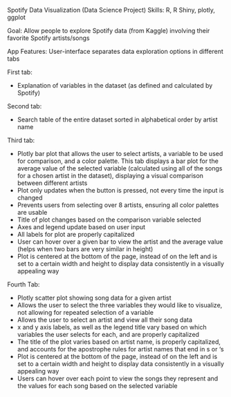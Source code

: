 Spotify Data Visualization (Data Science Project)
Skills: R, R Shiny, plotly, ggplot

Goal: Allow people to explore Spotify data (from Kaggle) involving their favorite Spotify artists/songs

App Features:
User-interface separates data exploration options in different tabs 

First tab: 
- Explanation of variables in the dataset (as defined and calculated by Spotify)
  
Second tab:
- Search table of the entire dataset sorted in alphabetical order by artist name
  
Third tab: 
- Plotly bar plot that allows the user to select artists, a variable to be used for comparison, and a color palette. This tab displays a bar
  plot for the average value of the selected variable (calculated using all of the songs for a chosen artist in the dataset), displaying a
  visual comparison between different artists
- Plot only updates when the button is pressed, not every time the input is changed
- Prevents users from selecting over 8 artists, ensuring all color palettes are usable 
- Title of plot changes based on the comparison variable selected
- Axes and legend update based on user input
- All labels for plot are properly capitalized
- User can hover over a given bar to view the artist and the average value (helps when two bars are very similar in height)
- Plot is centered at the bottom of the page, instead of on the left and is set to a certain width and height to display data consistently
  in a visually appealing way
  
Fourth Tab: 
- Plotly scatter plot showing song data for a given artist
- Allows the user to select the three variables they would like to visualize, not allowing for repeated selection of a variable
- Allows the user to select an artist and view all their song data 
- x and y axis labels, as well as the legend title vary based on which variables the user selects for each, and are properly capitalized
- The title of the plot varies based on artist name, is properly capitalized, and accounts for the apostrophe rules for artist names that end in s or ‘s
- Plot is centered at the bottom of the page, instead of on the left and is set to a certain width and height to display data consistently in a visually appealing way 
- Users can hover over each point to view the songs they represent and the values for each song based on the selected variable
